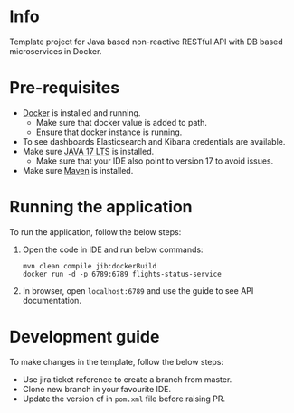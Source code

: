 # Info
Template project for Java based non-reactive RESTful API with DB based microservices in Docker.

# Pre-requisites

* [Docker](https://www.docker.com/) is installed and running.
  * Make sure that docker value is added to path.
  * Ensure that docker instance is running.
* To see dashboards Elasticsearch and Kibana credentials are available.
* Make sure [JAVA 17 LTS](https://www.oracle.com/java/technologies/javase/jdk17-archive-downloads.html) is installed.
    * Make sure that your IDE also point to version 17 to avoid issues.
* Make sure [Maven](https://maven.apache.org/download.cgi) is installed.

# Running the application
To run the application, follow the below steps:

1. Open the code in IDE and run below commands:
   ````
   mvn clean compile jib:dockerBuild
   docker run -d -p 6789:6789 flights-status-service
   ````
2. In browser, open `localhost:6789` and use the guide to see API documentation.

# Development guide
To make changes in the template, follow the below steps:

* Use jira ticket reference to create a branch from master.
* Clone new branch in your favourite IDE. 
* Update the version of in `pom.xml` file before raising PR.